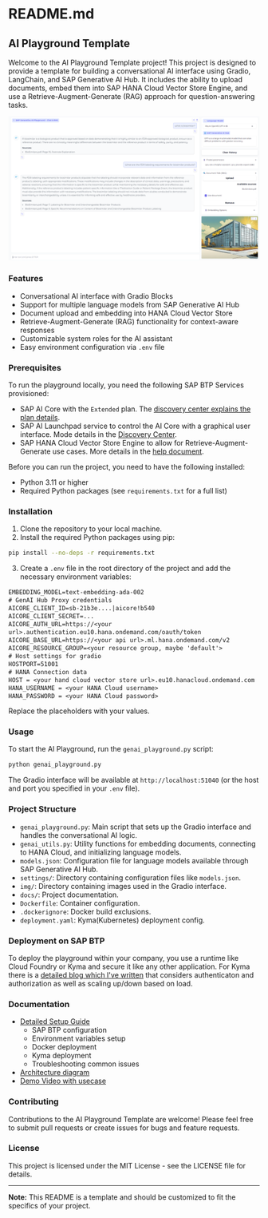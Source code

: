 # README.md

## AI Playground Template

Welcome to the AI Playground Template project! This project is designed to provide a template for building a conversational AI interface using Gradio, LangChain, and SAP Generative AI Hub. It includes the ability to upload documents, embed them into SAP HANA Cloud Vector Store Engine, and use a Retrieve-Augment-Generate (RAG) approach for question-answering tasks.

![Image of the Generative AI Playground](./docs/img/solution_screen.png "Image of the Generative AI Playground")

### Features

- Conversational AI interface with Gradio Blocks
- Support for multiple language models from SAP Generative AI Hub
- Document upload and embedding into HANA Cloud Vector Store
- Retrieve-Augment-Generate (RAG) functionality for context-aware responses
- Customizable system roles for the AI assistant
- Easy environment configuration via `.env` file

### Prerequisites

To run the playground locally, you need the following SAP BTP Services provisioned:

- SAP AI Core with the `Extended` plan. The [discovery center explains the plan details](https://discovery-center.cloud.sap/serviceCatalog/sap-ai-core?region=all&tab=service_plan).
- SAP AI Launchpad service to control the AI Core with a graphical user interface. Mode details in the [Discovery Center](https://discovery-center.cloud.sap/serviceCatalog/sap-ai-launchpad?region=all).
- SAP HANA Cloud Vector Store Engine to allow for Retrieve-Augment-Generate use cases. More details in the [help document](https://help.sap.com/docs/hana-cloud-database/sap-hana-cloud-sap-hana-database-vector-engine-guide/sap-hana-cloud-sap-hana-database-vector-engine-guide?locale=en-US).

Before you can run the project, you need to have the following installed:

- Python 3.11 or higher
- Required Python packages (see `requirements.txt` for a full list)

### Installation

1. Clone the repository to your local machine.
2. Install the required Python packages using pip:

```bash
pip install --no-deps -r requirements.txt
```

3. Create a `.env` file in the root directory of the project and add the necessary environment variables:

```plaintext
EMBEDDING_MODEL=text-embedding-ada-002
# GenAI Hub Proxy credentials
AICORE_CLIENT_ID=sb-21b3e....|aicore!b540
AICORE_CLIENT_SECRET=...
AICORE_AUTH_URL=https://<your url>.authentication.eu10.hana.ondemand.com/oauth/token
AICORE_BASE_URL=https://<your api url>.ml.hana.ondemand.com/v2
AICORE_RESOURCE_GROUP=<your resource group, maybe 'default'>
# Host settings for gradio
HOSTPORT=51001
# HANA Connection data
HOST = <your hand cloud vector store url>.eu10.hanacloud.ondemand.com
HANA_USERNAME = <your HANA Cloud username>
HANA_PASSWORD = <your HANA Cloud password>
```

Replace the placeholders with your values.

### Usage

To start the AI Playground, run the `genai_playground.py` script:

```bash
python genai_playground.py
```

The Gradio interface will be available at `http://localhost:51040` (or the host and port you specified in your `.env` file).

### Project Structure

- `genai_playground.py`: Main script that sets up the Gradio interface and handles the conversational AI logic.
- `genai_utils.py`: Utility functions for embedding documents, connecting to HANA Cloud, and initializing language models.
- `models.json`: Configuration file for language models available through SAP Generative AI Hub.
- `settings/`: Directory containing configuration files like `models.json`.
- `img/`: Directory containing images used in the Gradio interface.
- `docs/`: Project documentation.
- `Dockerfile`: Container configuration.
- `.dockerignore`: Docker build exclusions.
- `deployment.yaml`: Kyma(Kubernetes) deployment config.

### Deployment on SAP BTP
To deploy the playground within your company, you use a runtime like Cloud Foundry or Kyma and secure it like any other application. For Kyma there is a [detailed blog which I've written](https://www.linkedin.com/pulse/sap-btp-kyma-authentication-authorization-autoscaling-gunter-albrecht-wrbic/) that considers authenticaton and authorization as well as scaling up/down based on load.

### Documentation
- [Detailed Setup Guide](./documentation/SETUP_GUIDE.md)
    - SAP BTP configuration
    - Environment variables setup
    - Docker deployment
    - Kyma deployment
    - Troubleshooting common issues
- [Architecture diagram](./docs/Architecture_Diagram.png)
- [Demo Video with usecase]()

### Contributing

Contributions to the AI Playground Template are welcome! Please feel free to submit pull requests or create issues for bugs and feature requests.

### License

This project is licensed under the MIT License - see the LICENSE file for details.

---

**Note:** This README is a template and should be customized to fit the specifics of your project.
